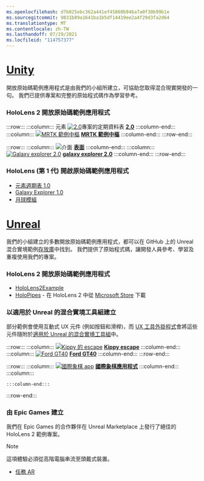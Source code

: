 ```yaml
---
ms.openlocfilehash: d7b025ebc362a441ef45860b946a7a0f30b99b1e
ms.sourcegitcommit: 9831b89a1641ba1b5df14419ee2a4f29d3fa2d64
ms.translationtype: MT
ms.contentlocale: zh-TW
ms.lasthandoff: 07/29/2021
ms.locfileid: "114757377"
---
```

# <a name="unity"></a>[Unity](#tab/unity)

開放原始碼範例應用程式是由我們的小組所建立，可協助您取得混合現實開發的一句。 我們已提供專案和完整的原始程式碼作為學習參考。

### <a name="hololens-2-open-source-sample-apps"></a>HoloLens 2 開放原始碼範例應用程式

:::row:::
    :::column:::
       元素 [ ![ 2.0](../images/MRDL_PeriodicTable.jpg)](../unity/periodic-table-of-the-elements-2.md)專案的定期資料表 **[2.0](../unity/periodic-table-of-the-elements-2.md)**
    :::column-end:::
    :::column:::
       [ ![ MRTK 範例中樞](../images/MRTKExamplesHub.png)](/windows/mixed-reality/mrtk-unity/features/example-scenes/example-hub) **[MRTK 範例中樞](/windows/mixed-reality/mrtk-unity/features/example-scenes/example-hub)**
    :::column-end:::
:::row-end:::

:::row:::
    :::column:::
       [ ![](../images/MRDL_Surfaces.jpg)](../unity/sampleapp-surfaces.md)介面 **[表面](../unity/sampleapp-surfaces.md)**
    :::column-end:::
    :::column:::
       [ ![ Galaxy explorer 2.0](../images/GalaxyExplorer2.jpg)](../unity/galaxy-explorer-update.md) **[galaxy explorer 2.0](../unity/galaxy-explorer-update.md)**
    :::column-end:::
:::row-end:::

### <a name="hololens-1st-gen-open-source-sample-apps"></a>HoloLens (第 1 代) 開啟原始碼範例應用程式

* [元素週期表 1.0](../unity/periodic-table-of-the-elements.md)
* [Galaxy Explorer 1.0](../unity/galaxy-explorer.md)
* [月球模組](../unity/lunar-module.md)

# <a name="unreal"></a>[Unreal](#tab/unreal)

我們的小組建立的多數開放原始碼範例應用程式，都可以在 GitHub 上的 Unreal 混合實境範例[存放庫](https://github.com/microsoft/MixedReality-Unreal-Samples)中找到。 我們提供了原始程式碼，讓開發人員參考、學習及重複使用我們的專案。

### <a name="hololens-2-open-source-sample-apps"></a>HoloLens 2 開放原始碼範例應用程式

* [HoloLens2Example](https://github.com/microsoft/MixedReality-Unreal-Samples/tree/master/HoloLens2Example)
* [HoloPipes](https://github.com/microsoft/MixedReality-Unreal-HoloPipes) - 在 HoloLens 2 中從 [Microsoft Store](https://www.microsoft.com/p/holopipes/9mszb3nnrxn9) 下載

### <a name="made-with-the-mixed-reality-toolkit-for-unreal"></a>以適用於 Unreal 的混合實境工具組建立

部分範例會使用互動式 UX 元件 (例如按鈕和滑桿)，而 [UX 工具外掛程式](https://aka.ms/uxt-unreal)會將這些元件隨附於[適用於 Unreal 的混合實境工具組](https://aka.ms/mrtk-unreal)中。

:::row:::
    :::column:::
       [ ![ Kippy 的 escape](../unreal/images/KippysEscape_1920.jpg)](../unreal/unreal-kippys-escape.md) **[Kippy escape](../unreal/unreal-kippys-escape.md)**
    :::column-end:::
    :::column:::
       [ ![ Ford GT40](../unreal/images/ford-gt40-hero_1920.jpg)](../unreal/unreal-ford-gt40.md) **[Ford GT40](../unreal/unreal-ford-gt40.md)**
    :::column-end:::
:::row-end:::

:::row:::
    :::column:::
       [ ![ 國際象棋 app](../images/Unreal_ChessApp.png)](https://github.com/microsoft/MixedReality-Unreal-Samples/tree/master/ChessApp) **[國際象棋應用程式](https://github.com/microsoft/MixedReality-Unreal-Samples/tree/master/ChessApp)**
    :::column-end:::
    :::column:::

    :::column-end:::
:::row-end:::

### <a name="made-by-epic-games"></a>由 Epic Games 建立

我們在 Epic Games 的合作夥伴在 Unreal Marketplace 上發行了絕佳的 HoloLens 2 範例專案。

> [!NOTE]
> 這項體驗必須從高階電腦串流至頭戴式裝置。

* [任務 AR](https://docs.unrealengine.com/Resources/Showcases/MissionAR/index.html)
